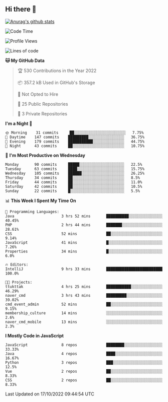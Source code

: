 ## Hi there 👋

[![Anurag's github stats](https://github-readme-stats.vercel.app/api?username=Songwonseok)](https://github.com/anuraghazra/github-readme-stats)



<!--START_SECTION:waka-->
![Code Time](http://img.shields.io/badge/Code%20Time-1%2C811%20hrs%2017%20mins-blue)

![Profile Views](http://img.shields.io/badge/Profile%20Views-5-blue)

![Lines of code](https://img.shields.io/badge/From%20Hello%20World%20I%27ve%20Written-3%20Million%20lines%20of%20code-blue)

**🐱 My GitHub Data** 

> 🏆 530 Contributions in the Year 2022
 > 
> 📦 357.2 kB Used in GitHub's Storage 
 > 
> 🚫 Not Opted to Hire
 > 
> 📜 25 Public Repositories 
 > 
> 🔑 3 Private Repositories  
 > 
**I'm a Night 🦉** 

```text
🌞 Morning    31 commits     ██░░░░░░░░░░░░░░░░░░░░░░░   7.75% 
🌆 Daytime    147 commits    █████████░░░░░░░░░░░░░░░░   36.75% 
🌃 Evening    179 commits    ███████████░░░░░░░░░░░░░░   44.75% 
🌙 Night      43 commits     ██░░░░░░░░░░░░░░░░░░░░░░░   10.75%

```
📅 **I'm Most Productive on Wednesday** 

```text
Monday       90 commits     █████░░░░░░░░░░░░░░░░░░░░   22.5% 
Tuesday      63 commits     ████░░░░░░░░░░░░░░░░░░░░░   15.75% 
Wednesday    105 commits    ██████░░░░░░░░░░░░░░░░░░░   26.25% 
Thursday     34 commits     ██░░░░░░░░░░░░░░░░░░░░░░░   8.5% 
Friday       44 commits     ██░░░░░░░░░░░░░░░░░░░░░░░   11.0% 
Saturday     42 commits     ██░░░░░░░░░░░░░░░░░░░░░░░   10.5% 
Sunday       22 commits     █░░░░░░░░░░░░░░░░░░░░░░░░   5.5%

```


📊 **This Week I Spent My Time On** 

```text
💬 Programming Languages: 
Java                     3 hrs 52 mins       ██████████░░░░░░░░░░░░░░░   40.45% 
PHP                      2 hrs 44 mins       ███████░░░░░░░░░░░░░░░░░░   28.61% 
CSS                      52 mins             ██░░░░░░░░░░░░░░░░░░░░░░░   9.14% 
JavaScript               41 mins             █░░░░░░░░░░░░░░░░░░░░░░░░   7.26% 
Properties               34 mins             █░░░░░░░░░░░░░░░░░░░░░░░░   6.0%

🔥 Editors: 
IntelliJ                 9 hrs 33 mins       █████████████████████████   100.0%

🐱‍💻 Projects: 
ttukttak                 4 hrs 25 mins       ███████████░░░░░░░░░░░░░░   46.29% 
naver_cmd                3 hrs 43 mins       █████████░░░░░░░░░░░░░░░░   39.02% 
cmd_event_admin          52 mins             ██░░░░░░░░░░░░░░░░░░░░░░░   9.15% 
membership_culture       14 mins             ░░░░░░░░░░░░░░░░░░░░░░░░░   2.6% 
naver_cmd_mobile         13 mins             ░░░░░░░░░░░░░░░░░░░░░░░░░   2.3%

```

**I Mostly Code in JavaScript** 

```text
JavaScript               8 repos             ████████░░░░░░░░░░░░░░░░░   33.33% 
Java                     4 repos             ████░░░░░░░░░░░░░░░░░░░░░   16.67% 
Python                   3 repos             ███░░░░░░░░░░░░░░░░░░░░░░   12.5% 
Vue                      2 repos             ██░░░░░░░░░░░░░░░░░░░░░░░   8.33% 
CSS                      2 repos             ██░░░░░░░░░░░░░░░░░░░░░░░   8.33%

```



 Last Updated on 17/10/2022 09:44:54 UTC
<!--END_SECTION:waka-->

